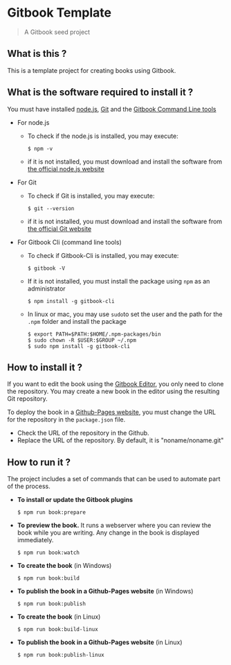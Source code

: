 # Gitbook Template

> A Gitbook seed project

## What is this ?

This is a template project for creating books using Gitbook.

## What is the software required to install it ?

You must have installed [node.js](https://nodejs.org), [Git]((https://git-scm.com/downloads)) and the [Gitbook Command Line tools](https://github.com/GitbookIO/gitbook-cli)

- For node.js
  - To check if the node.js is installed, you may execute:
  
    ```
    $ npm -v
    ```
    
  - if it is not installed, you must download and install the software from [the official node.js website](https://nodejs.org/en/download/)

- For Git
  - To check if Git is installed, you may execute:
  
    ```
    $ git --version
    ```
    
  - if it is not installed, you must download and install the software from [the official Git website](https://git-scm.com/downloads)

- For Gitbook Cli (command line tools)
  - To check if Gitbook-Cli is installed, you may execute:
    ```
    $ gitbook -V
    ```

  - If it is not installed, you must install the package using ``npm`` as an administrator
  
    ```
    $ npm install -g gitbook-cli
    ```
    
  - In linux or mac, you may use ``sudo``to set the user and the path for the ``.npm`` folder and install the package
  
    ```
    $ export PATH=$PATH:$HOME/.npm-packages/bin
    $ sudo chown -R $USER:$GROUP ~/.npm
    $ sudo npm install -g gitbook-cli
    ```


## How to install it ?

If you want to edit the book using the [Gitbook Editor](https://www.gitbook.com/editor), you only need to clone the repository. 
You may create a new book in the editor using the resulting Git repository.

To deploy the book in a [Github-Pages website](https://pages.github.com/), you must change the URL for the repository in the ``package.json`` file.

- Check the URL of the repository in the Github.
- Replace the URL of the repository. By default, it is "noname/noname.git"

## How to run it ?

The project includes a set of commands that can be used to automate part of the process.

- **To install or update the Gitbook plugins**

  ```
  $ npm run book:prepare
  ```

- **To preview the book.** It runs a webserver where you can review the book while you are writing. Any change in the book is displayed immediately.

  ```
  $ npm run book:watch
  ```

- **To create the book** (in Windows)

  ```
  $ npm run book:build
  ```

- **To publish the book in a Github-Pages website** (in Windows)

  ```
  $ npm run book:publish
  ```

- **To create the book** (in Linux)

  ```
  $ npm run book:build-linux
  ```

- **To publish the book in a Github-Pages website** (in Linux)

  ```
  $ npm run book:publish-linux
  ```


